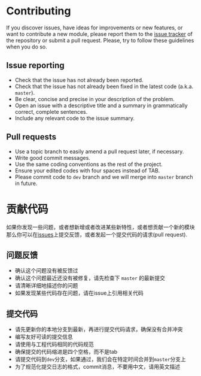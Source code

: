 # Contributing

If you discover issues, have ideas for improvements or new features, or
want to contribute a new module, please report them to the
[issue tracker][1] of the repository or submit a pull request. Please,
try to follow these guidelines when you do so.

## Issue reporting

* Check that the issue has not already been reported.
* Check that the issue has not already been fixed in the latest code
  (a.k.a. `master`).
* Be clear, concise and precise in your description of the problem.
* Open an issue with a descriptive title and a summary in grammatically correct,
  complete sentences.
* Include any relevant code to the issue summary.

## Pull requests

* Use a topic branch to easily amend a pull request later, if necessary.
* Write good commit messages.
* Use the same coding conventions as the rest of the project.
* Ensure your edited codes with four spaces instead of TAB.
* Please commit code to `dev` branch and we will merge into `master` branch in future.

# 贡献代码

如果你发现一些问题，或者想新增或者改进某些新特性，或者想贡献一个新的模块
那么你可以在[issues][1]上提交反馈，或者发起一个提交代码的请求(pull request).

## 问题反馈

* 确认这个问题没有被反馈过
* 确认这个问题最近还没有被修复，请先检查下 `master` 的最新提交
* 请清晰详细地描述你的问题
* 如果发现某些代码存在问题，请在issue上引用相关代码

## 提交代码

* 请先更新你的本地分支到最新，再进行提交代码请求，确保没有合并冲突
* 编写友好可读的提交信息
* 请使用与工程代码相同的代码规范
* 确保提交的代码缩进是四个空格，而不是tab
* 请提交代码到`dev`分支，如果通过，我们会在特定时间合并到`master`分支上
* 为了规范化提交日志的格式，commit消息，不要用中文，请用英文描述

[1]: https://github.com/lanoox/luject/issues

